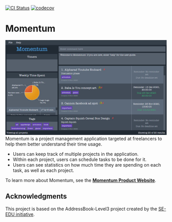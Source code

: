 [![CI Status](https://github.com/AY2021S1-CS2103T-T10-1/tp/workflows/Java%20CI/badge.svg)](https://github.com/AY2021S1-CS2103T-T10-1/tp/actions)
[![codecov](https://codecov.io/gh/AY2021S1-CS2103T-T10-1/tp/branch/master/graph/badge.svg)](https://codecov.io/gh/AY2021S1-CS2103T-T10-1/tp)

# Momentum

![Ui](docs/images/Ui.png)
Momentum is a project management application targeted at freelancers to help them better understand their time usage.
* Users can keep track of multiple projects in the application.
* Within each project, users can schedule tasks to be done for it.
* Users can see statistics on how much time they are spending on each task, as well as each project.


To learn more about Momentum, see the **[Momentum Product Website](https://ay2021s1-cs2103t-t10-1.github.io/tp/)**.

## Acknowledgments
This project is based on the AddressBook-Level3 project created by the [SE-EDU initiative](https://se-education.org).
